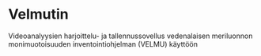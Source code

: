 # Velmutin
Videoanalyysien harjoittelu- ja tallennussovellus vedenalaisen meriluonnon monimuotoisuuden inventointiohjelman (VELMU) käyttöön
